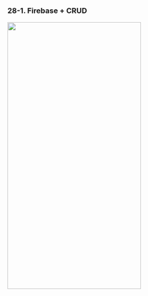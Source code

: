 ### 28-1. Firebase + CRUD
<img src="https://user-images.githubusercontent.com/43669992/228793605-6b0897a0-89c3-4673-9c26-30f23f9f72d1.gif" width="300" height="600"/>
